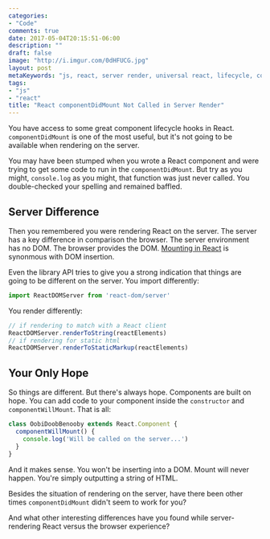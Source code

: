```yaml
---
categories:
- "Code"
comments: true
date: 2017-05-04T20:15:51-06:00
description: ""
draft: false
image: "http://i.imgur.com/0dHFUCG.jpg"
layout: post
metaKeywords: "js, react, server render, universal react, lifecycle, componentdidmount, componentwillmount"
tags:
- "js"
- "react"
title: "React componentDidMount Not Called in Server Render"
---
```


You have access to some great component lifecycle hooks in React.  `componentDidMount` is one of the most useful, but it's not going to be available when rendering on the server.

<!--more-->

You may have been stumped when you wrote a React component and were trying to get some code to run in the `componentDidMount`.  But try as you might, `console.log` as you might, that function was just never called.  You double-checked your spelling and remained baffled.  

## Server Difference

Then you remembered you were rendering React on the server.  The server has a key difference in comparison the browser.  The server environment has no DOM.  The browser provides the DOM.  [Mounting in React](/post/what-does-mount-mean-in-react/) is synonmous with DOM insertion.

Even the library API tries to give you a strong indication that things are going to be different on the server.  You import differently:

```js
import ReactDOMServer from 'react-dom/server'
```

You render differently:

```js
// if rendering to match with a React client
ReactDOMServer.renderToString(reactElements)
// if rendering for static html
ReactDOMServer.renderToStaticMarkup(reactElements)
```

## Your Only Hope

So things are different.  But there's always hope.  Components are built on hope.  You can add code to your component inside the `constructor` and `componentWillMount`.  That is all:

```js
class OobiDoobBenooby extends React.Component {
  componentWillMount() {
    console.log('Will be called on the server...')
  }
}
```

And it makes sense.  You won't be inserting into a DOM.  Mount will never happen.  You're simply outputting a string of HTML.

Besides the situation of rendering on the server, have there been other times `componentDidMount` didn't seem to work for you?

And what other interesting differences have you found while server-rendering React versus the browser experience?
